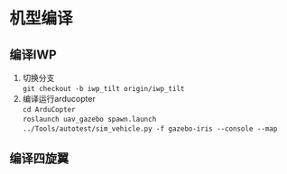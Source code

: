 # 机型编译

## 编译IWP
1. 切换分支     
   `git checkout -b iwp_tilt origin/iwp_tilt`      
2. 编译运行arducopter     
   `cd ArduCopter`   
   `roslaunch uav_gazebo spawn.launch`         
   `../Tools/autotest/sim_vehicle.py -f gazebo-iris --console --map`        


## 编译四旋翼